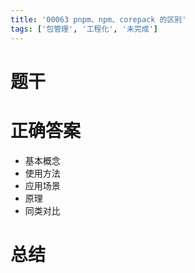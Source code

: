 ```yaml
---
title: '00063 pnpm、npm、corepack 的区别'
tags: ['包管理', '工程化', '未完成']
---
```


# 题干



# 正确答案

- 基本概念
- 使用方法
- 应用场景
- 原理
- 同类对比

# 总结



<script>
  function func() {

  }
  
</script>